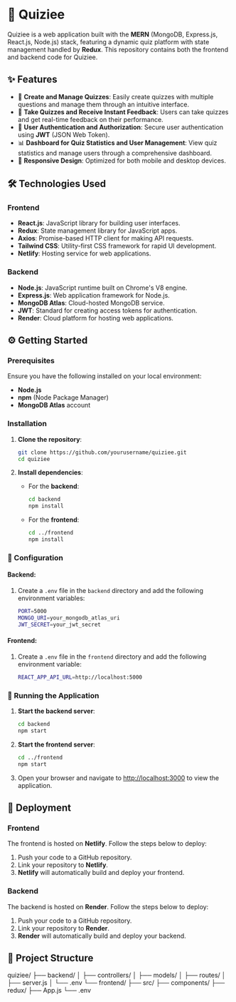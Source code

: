 # 🚀 Quiziee

Quiziee is a web application built with the **MERN** (MongoDB, Express.js, React.js, Node.js) stack, featuring a dynamic quiz platform with state management handled by **Redux**. This repository contains both the frontend and backend code for Quiziee.

## ✨ Features

- 📝 **Create and Manage Quizzes**: Easily create quizzes with multiple questions and manage them through an intuitive interface.
- 🎯 **Take Quizzes and Receive Instant Feedback**: Users can take quizzes and get real-time feedback on their performance.
- 🔐 **User Authentication and Authorization**: Secure user authentication using **JWT** (JSON Web Token).
- 📊 **Dashboard for Quiz Statistics and User Management**: View quiz statistics and manage users through a comprehensive dashboard.
- 📱 **Responsive Design**: Optimized for both mobile and desktop devices.

## 🛠️ Technologies Used

### Frontend

- **React.js**: JavaScript library for building user interfaces.
- **Redux**: State management library for JavaScript apps.
- **Axios**: Promise-based HTTP client for making API requests.
- **Tailwind CSS**: Utility-first CSS framework for rapid UI development.
- **Netlify**: Hosting service for web applications.

### Backend

- **Node.js**: JavaScript runtime built on Chrome's V8 engine.
- **Express.js**: Web application framework for Node.js.
- **MongoDB Atlas**: Cloud-hosted MongoDB service.
- **JWT**: Standard for creating access tokens for authentication.
- **Render**: Cloud platform for hosting web applications.

## ⚙️ Getting Started

### Prerequisites

Ensure you have the following installed on your local environment:

- **Node.js**
- **npm** (Node Package Manager)
- **MongoDB Atlas** account

### Installation

1. **Clone the repository**:

    ```bash
    git clone https://github.com/yourusername/quiziee.git
    cd quiziee
    ```

2. **Install dependencies**:

    - For the **backend**:

      ```bash
      cd backend
      npm install
      ```

    - For the **frontend**:

      ```bash
      cd ../frontend
      npm install
      ```

### 🔧 Configuration

#### Backend:

1. Create a `.env` file in the `backend` directory and add the following environment variables:

    ```bash
    PORT=5000
    MONGO_URI=your_mongodb_atlas_uri
    JWT_SECRET=your_jwt_secret
    ```

#### Frontend:

1. Create a `.env` file in the `frontend` directory and add the following environment variable:

    ```bash
    REACT_APP_API_URL=http://localhost:5000
    ```

### 🚀 Running the Application

1. **Start the backend server**:

    ```bash
    cd backend
    npm start
    ```

2. **Start the frontend server**:

    ```bash
    cd ../frontend
    npm start
    ```

3. Open your browser and navigate to [http://localhost:3000](http://localhost:3000) to view the application.

## 🚢 Deployment

### Frontend

The frontend is hosted on **Netlify**. Follow the steps below to deploy:

1. Push your code to a GitHub repository.
2. Link your repository to **Netlify**.
3. **Netlify** will automatically build and deploy your frontend.

### Backend

The backend is hosted on **Render**. Follow the steps below to deploy:

1. Push your code to a GitHub repository.
2. Link your repository to **Render**.
3. **Render** will automatically build and deploy your backend.

## 📂 Project Structure

quiziee/ ├── backend/ │ ├── controllers/ │ ├── models/ │ ├── routes/ │ ├── server.js │ └── .env └── frontend/ ├── src/ ├── components/ ├── redux/ ├── App.js └── .env
